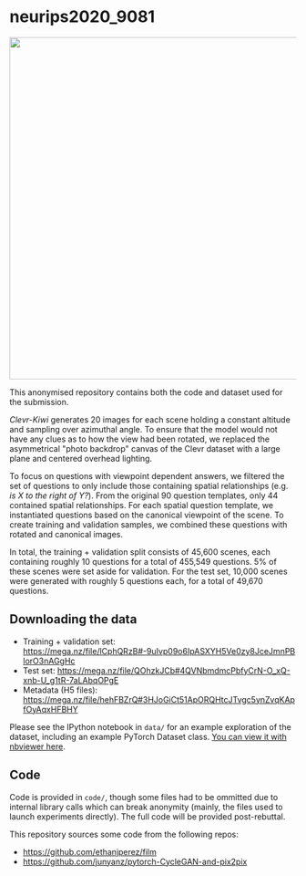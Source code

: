 # neurips2020_9081

<p align="center">
<img src="https://raw.githubusercontent.com/anonymouscat2434/neurips2020_9084/master/ck_overall.png" width=600 />
</p>

This anonymised repository contains both the code and dataset used for the submission.

_Clevr-Kiwi_ generates 20 images for each scene holding a constant altitude and sampling over azimuthal angle. To ensure that the model would not have any clues as to how the view had been rotated, we replaced the asymmetrical "photo backdrop" canvas of the Clevr dataset with a large plane and centered overhead lighting. 

To focus on questions with viewpoint dependent answers, we filtered the set of questions to only include those containing spatial relationships (e.g. _is X to the right of Y?_). From the original 90 question templates, only 44 contained spatial relationships. For each spatial question template, we instantiated questions based on the canonical viewpoint of the scene. To create training and validation samples, we combined these questions with rotated and canonical images. 

In total, the training + validation split consists of 45,600 scenes, each containing roughly 10 questions for a total of 455,549 questions. 5\% of these scenes were set aside for validation. For the test set, 10,000 scenes were generated with roughly 5 questions each, for a total of 49,670 questions.

## Downloading the data

- Training + validation set: https://mega.nz/file/lCphQRzB#-9uIvp09o6IpASXYH5Ve0zy8JceJmnPBlorO3nAGgHc
- Test set: https://mega.nz/file/QOhzkJCb#4QVNbmdmcPbfyCrN-O_xQ-xnb-U_g1tR-7aLAbqOPgE
- Metadata (H5 files): https://mega.nz/file/hehFBZrQ#3HJoGiCt51ApORQHtcJTvgc5ynZvqKApfOyAqxHFBHY

Please see the IPython notebook in `data/` for an example exploration of the dataset, including an example PyTorch Dataset class. [You can view it with nbviewer here](https://nbviewer.jupyter.org/github/anonymouscat2434/neurips2020_9084/blob/master/data/exploring_dataset.ipynb).

## Code

Code is provided in `code/`, though some files had to be ommitted due to internal library calls which can break anonymity (mainly, the files used to launch experiments directly). The full code will be provided post-rebuttal.

This repository sources some code from the following repos:
- https://github.com/ethanjperez/film
- https://github.com/junyanz/pytorch-CycleGAN-and-pix2pix
